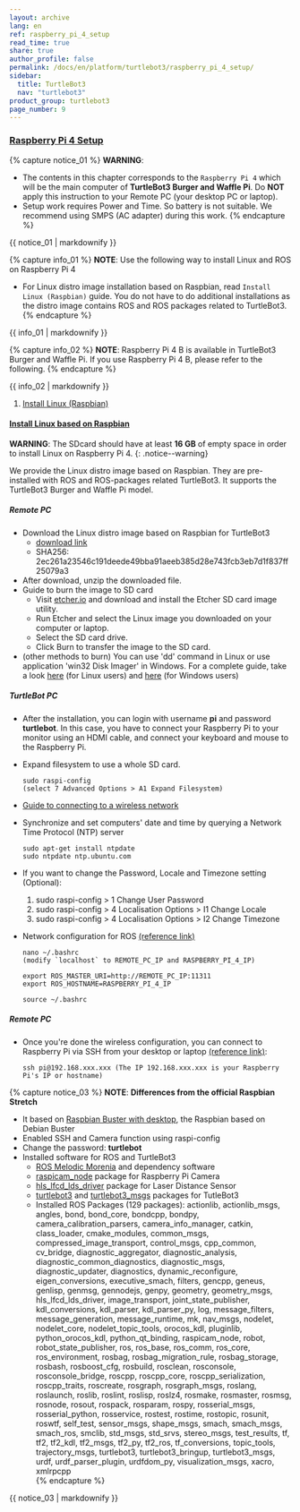 ```yaml
---
layout: archive
lang: en
ref: raspberry_pi_4_setup
read_time: true
share: true
author_profile: false
permalink: /docs/en/platform/turtlebot3/raspberry_pi_4_setup/
sidebar:
  title: TurtleBot3
  nav: "turtlebot3"
product_group: turtlebot3
page_number: 9
---
```


<div style="counter-reset: h1 6"></div>
<div style="counter-reset: h2 2"></div>
<div style="counter-reset: h3 0"></div>

<!--[dummy Header 1]>
  <h1 id="setup"><a href="#setup">Setup</a></h1>
  <h2 id="sbc-setup"><a href="#sbc-setup">SBC Setup</a></h2>
<![end dummy Header 1]-->

### [Raspberry Pi 4 Setup](#raspberry_pi_4_setup)

{% capture notice_01 %}
**WARNING**:
- The contents in this chapter corresponds to the `Raspberry Pi 4` which will be the main computer of **TurtleBot3 Burger and Waffle Pi**. Do **NOT** apply this instruction to your Remote PC (your desktop PC or laptop).
- Setup work requires Power and Time. So battery is not suitable. We recommend using SMPS (AC adapter) during this work.
{% endcapture %}
<div class="notice--warning">{{ notice_01 | markdownify }}</div>


{% capture info_01 %}
**NOTE**: Use the following way to install Linux and ROS on Raspberry Pi 4
- For Linux distro image installation based on Raspbian, read `Install Linux (Raspbian)` guide. You do not have to do additional installations as the distro image contains ROS and ROS packages related to TurtleBot3.  
{% endcapture %}
<div class="notice--info">{{ info_01 | markdownify }}</div>

{% capture info_02 %}
**NOTE**: Raspberry Pi 4 B is available in TurtleBot3 Burger and Waffle Pi. If you use Raspberry Pi 4 B, please refer to the following.
{% endcapture %}
<div class="notice--info">{{ info_02 | markdownify }}</div>

  1. [Install Linux (Raspbian)][install_linux_based_on_raspbian]

#### [Install Linux based on Raspbian](#install-linux-based-on-raspbian)

**WARNING**: The SDcard should have at least **16 GB** of empty space in order to install Linux on Raspberry Pi 4.
{: .notice--warning}

We provide the Linux distro image based on Raspbian. They are pre-installed with ROS and ROS-packages related TurtleBot3. It supports the TurtleBot3 Burger and Waffle Pi model.  

##### Remote PC
- Download the Linux distro image based on Raspbian for TurtleBot3
  - [download link](http://www.robotis.com/service/download.php?no=1738)
  - SHA256: 2ec261a23546c191deede49bba91aeeb385d28e743fcb3eb7d1f837ff25079a3
- After download, unzip the downloaded file.
- Guide to burn the image to SD card
  - Visit [etcher.io](https://etcher.io/) and download and install the Etcher SD card image utility.
  - Run Etcher and select the Linux image you downloaded on your computer or laptop.
  - Select the SD card drive.
  - Click Burn to transfer the image to the SD card.
- (other methods to burn) You can use 'dd' command in Linux or use application 'win32 Disk Imager' in Windows. For a complete guide, take a look [here](https://elinux.org/RPi_Easy_SD_Card_Setup#Using_the_Linux_command_line) (for Linux users) and [here](https://elinux.org/RPi_Easy_SD_Card_Setup#Using_the_Win32DiskImager_program) (for Windows users)

##### TurtleBot PC
- After the installation, you can login with username **pi** and password **turtlebot**. In this case, you have to connect your Raspberry Pi to your monitor using an HDMI cable, and connect your keyboard and mouse to the Raspberry Pi.

- Expand filesystem to use a whole SD card.
  ```
  sudo raspi-config
  (select 7 Advanced Options > A1 Expand Filesystem)
  ```

- [Guide to connecting to a wireless network](https://www.raspberrypi.org/learning/software-guide/wifi/)

- Synchronize and set computers' date and time by querying a Network Time Protocol (NTP) server
  ```
  sudo apt-get install ntpdate
  sudo ntpdate ntp.ubuntu.com
  ```

- If you want to change the Password, Locale and Timezone setting (Optional):
  1. sudo raspi-config > 1 Change User Password
  1. sudo raspi-config > 4 Localisation Options > I1 Change Locale
  1. sudo raspi-config > 4 Localisation Options > I2 Change Timezone

- Network configuration for ROS [(reference link)][network_configuration]
	```
	nano ~/.bashrc
	(modify `localhost` to REMOTE_PC_IP and RASPBERRY_PI_4_IP)

	export ROS_MASTER_URI=http://REMOTE_PC_IP:11311
	export ROS_HOSTNAME=RASPBERRY_PI_4_IP
	```

	```
	source ~/.bashrc
	```

##### Remote PC
- Once you're done the wireless configuration, you can connect to Raspberry Pi via SSH from your desktop or laptop [(reference link)][enable_ssh_server_in_raspberry_pi]:
  ```
  ssh pi@192.168.xxx.xxx (The IP 192.168.xxx.xxx is your Raspberry Pi's IP or hostname)
  ```

{% capture notice_03 %}
**NOTE**: **Differences from the official Raspbian Stretch**
- It based on [Raspbian Buster with desktop](https://www.raspberrypi.org/downloads/raspbian/), the Raspbian based on Debian Buster
- Enabled SSH and Camera function using raspi-config
- Change the password: **turtlebot**
- Installed software for ROS and TurtleBot3
  - [ROS Melodic Morenia](http://wiki.ros.org/melodic) and dependency software
  - [raspicam_node](https://github.com/UbiquityRobotics/raspicam_node) package for Raspberry Pi Camera
  - [hls_lfcd_lds_driver](https://github.com/ROBOTIS-GIT/hls_lfcd_lds_driver) package for Laser Distance Sensor
  - [turtlebot3](https://github.com/ROBOTIS-GIT/turtlebot3) and [turtlebot3_msgs](https://github.com/ROBOTIS-GIT/turtlebot3_msgs) packages for TutleBot3
  - Installed ROS Packages (129 packages): actionlib, actionlib_msgs, angles, bond, bond_core, bondcpp, bondpy, camera_calibration_parsers, camera_info_manager, catkin, class_loader, cmake_modules, common_msgs, compressed_image_transport, control_msgs, cpp_common, cv_bridge, diagnostic_aggregator, diagnostic_analysis, diagnostic_common_diagnostics, diagnostic_msgs, diagnostic_updater, diagnostics, dynamic_reconfigure, eigen_conversions, executive_smach, filters, gencpp, geneus, genlisp, genmsg, gennodejs, genpy, geometry, geometry_msgs, hls_lfcd_lds_driver, image_transport, joint_state_publisher, kdl_conversions, kdl_parser, kdl_parser_py, log, message_filters, message_generation, message_runtime, mk, nav_msgs, nodelet, nodelet_core, nodelet_topic_tools, orocos_kdl, pluginlib, python_orocos_kdl, python_qt_binding, raspicam_node, robot, robot_state_publisher, ros, ros_base, ros_comm, ros_core, ros_environment, rosbag, rosbag_migration_rule, rosbag_storage, rosbash, rosboost_cfg, rosbuild, rosclean, rosconsole, rosconsole_bridge, roscpp, roscpp_core, roscpp_serialization, roscpp_traits, roscreate, rosgraph, rosgraph_msgs, roslang, roslaunch, roslib, roslint, roslisp, roslz4, rosmake, rosmaster, rosmsg, rosnode, rosout, rospack, rosparam, rospy, rosserial_msgs, rosserial_python, rosservice, rostest, rostime, rostopic, rosunit, roswtf, self_test, sensor_msgs, shape_msgs, smach, smach_msgs, smach_ros, smclib, std_msgs, std_srvs, stereo_msgs, test_results, tf, tf2, tf2_kdl, tf2_msgs, tf2_py, tf2_ros, tf_conversions, topic_tools, trajectory_msgs, turtlebot3, turtlebot3_bringup, turtlebot3_msgs, urdf, urdf_parser_plugin, urdfdom_py, visualization_msgs, xacro, xmlrpcpp  
{% endcapture %}
<div class="notice--info">{{ notice_03 | markdownify }}</div>

[install_linux_based_on_raspbian]: /docs/en/platform/turtlebot3/raspberry_pi_4_setup/#install-linux-based-on-raspbian
[install_ubuntu]: /docs/en/platform/turtlebot3/joule_setup/#install-linux-ubuntu

[appendix_raspi_cam]: /docs/en/platform/turtlebot3/appendix_raspi_cam/#raspberry-pi-camera
[pc_network_configuration]: /docs/en/platform/turtlebot3/pc_setup/#network-configuration
[network_configuration]: #5-network-configuration
[enable_ssh_server_in_raspberry_pi]: /docs/en/platform/turtlebot3/faq/#enable-ssh-server-in-raspberry-pi

